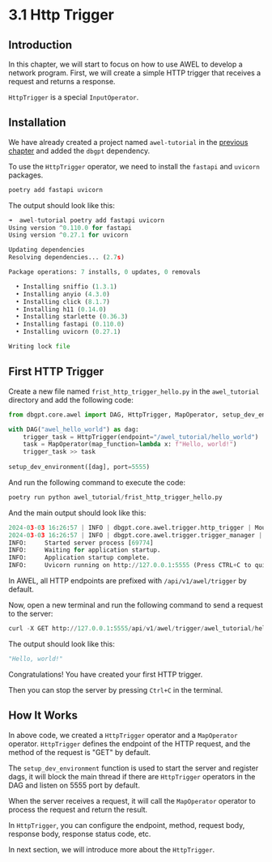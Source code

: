 # 3.1 Http Trigger

## Introduction

In this chapter, we will start to focus on how to use AWEL to develop a network program. 
First, we will create a simple HTTP trigger that receives a request and returns a response.

`HttpTrigger` is a special `InputOperator`.

## Installation

We have already created a project named `awel-tutorial` in the 
[previous chapter](/docs/awel/awel_tutorial/getting_started/1.1_hello_world#creating-a-project)
and added the `dbgpt` dependency. 

To use the `HttpTrigger` operator, we need to install the `fastapi` and `uvicorn` packages.

```py
poetry add fastapi uvicorn
```

The output should look like this:

```py
➜  awel-tutorial poetry add fastapi uvicorn
Using version ^0.110.0 for fastapi
Using version ^0.27.1 for uvicorn

Updating dependencies
Resolving dependencies... (2.7s)

Package operations: 7 installs, 0 updates, 0 removals

  • Installing sniffio (1.3.1)
  • Installing anyio (4.3.0)
  • Installing click (8.1.7)
  • Installing h11 (0.14.0)
  • Installing starlette (0.36.3)
  • Installing fastapi (0.110.0)
  • Installing uvicorn (0.27.1)

Writing lock file
```

## First HTTP Trigger

Create a new file named `frist_http_trigger_hello.py` in the `awel_tutorial` directory and add the following code:

```py
from dbgpt.core.awel import DAG, HttpTrigger, MapOperator, setup_dev_environment

with DAG("awel_hello_world") as dag:
    trigger_task = HttpTrigger(endpoint="/awel_tutorial/hello_world")
    task = MapOperator(map_function=lambda x: f"Hello, world!")
    trigger_task >> task  
    
setup_dev_environment([dag], port=5555)
```

And run the following command to execute the code:

```py
poetry run python awel_tutorial/frist_http_trigger_hello.py
```

And the main output should look like this:

```py
2024-03-03 16:26:57 | INFO | dbgpt.core.awel.trigger.http_trigger | Mount http trigger success, path: /api/v1/awel/trigger/awel_tutorial/hello_world
2024-03-03 16:26:57 | INFO | dbgpt.core.awel.trigger.trigger_manager | Include router <fastapi.routing.APIRouter object at 0x10ed64e50> to prefix path /api/v1/awel/trigger
INFO:     Started server process [69774]
INFO:     Waiting for application startup.
INFO:     Application startup complete.
INFO:     Uvicorn running on http://127.0.0.1:5555 (Press CTRL+C to quit)
```

In AWEL, all HTTP endpoints are prefixed with `/api/v1/awel/trigger` by default.

Now, open a new terminal and run the following command to send a request to the server:

```py
curl -X GET http://127.0.0.1:5555/api/v1/awel/trigger/awel_tutorial/hello_world
```

The output should look like this:

```py
"Hello, world!"
```

Congratulations! You have created your first HTTP trigger.

Then you can stop the server by pressing `Ctrl+C` in the terminal.
 
## How It Works

In above code, we created a `HttpTrigger` operator and a `MapOperator` operator.
`HttpTrigger` defines the endpoint of the HTTP request, and the method of the request 
is "GET" by default.

The `setup_dev_environment` function is used to start the server and register dags, it 
will block the main thread if there are `HttpTrigger` operators in the DAG and listen 
on 5555 port by default.

When the server receives a request, it will call the `MapOperator` operator to process 
the request and return the result.

In `HttpTrigger`, you can configure the endpoint, method, request body, response body, 
response status code, etc.

In next section, we will introduce more about the `HttpTrigger`.
